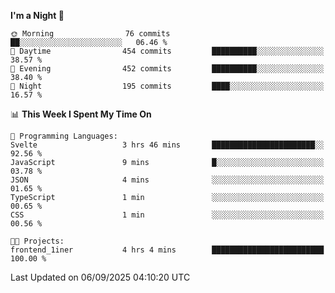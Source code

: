 <!--START_SECTION:waka-->
**I'm a Night 🦉** 

```text
🌞 Morning                76 commits          ██░░░░░░░░░░░░░░░░░░░░░░░   06.46 % 
🌆 Daytime                454 commits         ██████████░░░░░░░░░░░░░░░   38.57 % 
🌃 Evening                452 commits         ██████████░░░░░░░░░░░░░░░   38.40 % 
🌙 Night                  195 commits         ████░░░░░░░░░░░░░░░░░░░░░   16.57 % 
```


📊 **This Week I Spent My Time On** 

```text
💬 Programming Languages: 
Svelte                   3 hrs 46 mins       ███████████████████████░░   92.56 % 
JavaScript               9 mins              █░░░░░░░░░░░░░░░░░░░░░░░░   03.78 % 
JSON                     4 mins              ░░░░░░░░░░░░░░░░░░░░░░░░░   01.65 % 
TypeScript               1 min               ░░░░░░░░░░░░░░░░░░░░░░░░░   00.65 % 
CSS                      1 min               ░░░░░░░░░░░░░░░░░░░░░░░░░   00.56 % 

🐱‍💻 Projects: 
frontend_1iner           4 hrs 4 mins        █████████████████████████   100.00 % 
```


 Last Updated on 06/09/2025 04:10:20 UTC
<!--END_SECTION:waka-->
